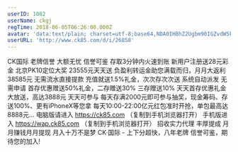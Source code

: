 ```yaml
---
userID: 1082
userName: ckgj
regTime: 2018-06-05T06:26:00.000Z
avatar: 'data:text/plain; charset=utf-8;base64,NDA0IHBhZ2Ugbm90IGZvdW5kCg=='
userURL: 'http://www.ck85.com/d/i/26858'
---
```


CK国际 老牌信誉 大额无忧 信誉可鉴 存取3分钟内火速到账 新用户注册送28元彩金 北京PK10定位大奖 23555元天天送 负盈利转运金助您满载而归，月月大返利38585元 无需流水直接提款 充值就送1.5%礼金，次次存次次送 系统自动派发 无需申请 首存优惠赠送50%礼金，二存赠送30% 三存赠送10% 天天首存优惠礼金大放送，高达3888元 天天可参与 每天存满2000元即可参与抽奖，现金筹码、存送100%、更有iPhoneX等您拿 每天10:00-22:00亿元红包准时开抢，单包最高达8888元... 电脑版请进入 https://ck85.com （复制到手机浏览器打开） 手机版进入 https://wap.ck85.com （复制到手机浏览器打开） 招收实力代理 丰厚提成 月月赚钱月月提现 月入十万不是梦 CK·国际 - 上下分超快，八年老牌 信誉可鉴，期待您的加入!
